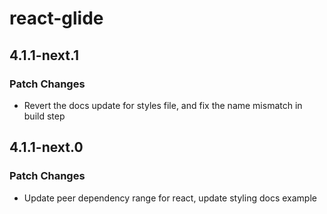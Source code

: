 # react-glide

## 4.1.1-next.1

### Patch Changes

- Revert the docs update for styles file, and fix the name mismatch in build step

## 4.1.1-next.0

### Patch Changes

- Update peer dependency range for react, update styling docs example
